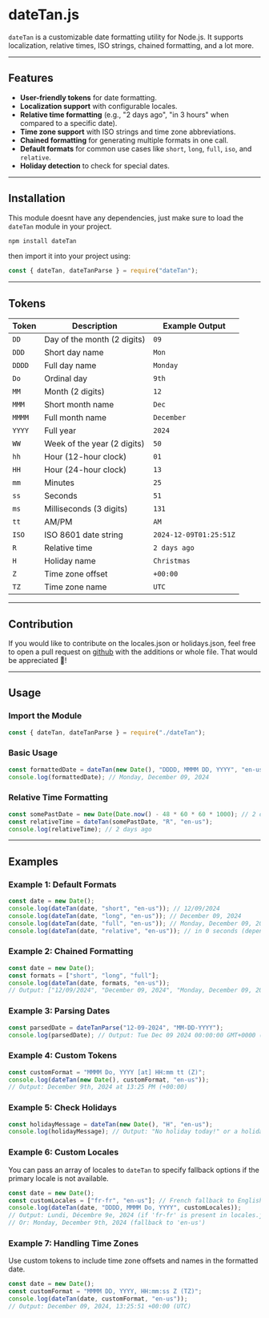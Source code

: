 # dateTan.js

`dateTan` is a  customizable date formatting utility for Node.js. It supports localization, relative times, ISO strings, chained formatting, and a lot more.

---

## Features

- **User-friendly tokens** for date formatting.
- **Localization support** with configurable locales.
- **Relative time formatting** (e.g., "2 days ago", "in 3 hours" when compared to a specific date).
- **Time zone support** with ISO strings and time zone abbreviations.
- **Chained formatting** for generating multiple formats in one call.
- **Default formats** for common use cases like `short`, `long`, `full`, `iso`, and `relative`.
- **Holiday detection** to check for special dates.

---

## Installation

This module doesnt have any dependencies, just make sure to load the `dateTan` module in your project.

```bash
npm install dateTan
```
then import it into your project using:
```javascript
const { dateTan, dateTanParse } = require("dateTan");
```

---

## Tokens

| Token  | Description                       | Example Output        |
|--------|-----------------------------------|-----------------------|
| `DD`   | Day of the month (2 digits)       | `09`                  |
| `DDD`  | Short day name                    | `Mon`                 |
| `DDDD` | Full day name                     | `Monday`              |
| `Do`   | Ordinal day                       | `9th`                 |
| `MM`   | Month (2 digits)                  | `12`                  |
| `MMM`  | Short month name                  | `Dec`                 |
| `MMMM` | Full month name                   | `December`            |
| `YYYY` | Full year                         | `2024`                |
| `WW`   | Week of the year (2 digits)       | `50`                  |
| `hh`   | Hour (12-hour clock)              | `01`                  |
| `HH`   | Hour (24-hour clock)              | `13`                  |
| `mm`   | Minutes                           | `25`                  |
| `ss`   | Seconds                           | `51`                  |
| `ms`   | Milliseconds (3 digits)           | `131`                 |
| `tt`   | AM/PM                             | `AM`                  |
| `ISO`  | ISO 8601 date string              | `2024-12-09T01:25:51Z`|
| `R`    | Relative time                     | `2 days ago`          |
| `H`    | Holiday name                      | `Christmas`           |
| `Z`    | Time zone offset                  | `+00:00`              |
| `TZ`   | Time zone name                    | `UTC`                 |

---

## Contribution

If you would like to contribute on the locales.json or holidays.json, feel free to open a pull request on [github]() with the additions or whole file. That would be appreciated 🤝!

---

## Usage

### Import the Module

```javascript
const { dateTan, dateTanParse } = require("./dateTan");
```

### Basic Usage

```javascript
const formattedDate = dateTan(new Date(), "DDDD, MMMM DD, YYYY", "en-us");
console.log(formattedDate); // Monday, December 09, 2024
```

### Relative Time Formatting

```javascript
const somePastDate = new Date(Date.now() - 48 * 60 * 60 * 1000); // 2 days ago
const relativeTime = dateTan(somePastDate, "R", "en-us");
console.log(relativeTime); // 2 days ago
```

---

## Examples

### Example 1: Default Formats

```javascript
const date = new Date();
console.log(dateTan(date, "short", "en-us")); // 12/09/2024
console.log(dateTan(date, "long", "en-us")); // December 09, 2024
console.log(dateTan(date, "full", "en-us")); // Monday, December 09, 2024, 13:25:51 UTC
console.log(dateTan(date, "relative", "en-us")); // in 0 seconds (depending on the time passed)
```

### Example 2: Chained Formatting

```javascript
const date = new Date();
const formats = ["short", "long", "full"];
console.log(dateTan(date, formats, "en-us"));
// Output: ["12/09/2024", "December 09, 2024", "Monday, December 09, 2024, 13:25:51 UTC"]
```

### Example 3: Parsing Dates

```javascript
const parsedDate = dateTanParse("12-09-2024", "MM-DD-YYYY");
console.log(parsedDate); // Output: Tue Dec 09 2024 00:00:00 GMT+0000 (UTC)
```

### Example 4: Custom Tokens

```javascript
const customFormat = "MMMM Do, YYYY [at] HH:mm tt (Z)";
console.log(dateTan(new Date(), customFormat, "en-us"));
// Output: December 9th, 2024 at 13:25 PM (+00:00)
```

### Example 5: Check Holidays

```javascript
const holidayMessage = dateTan(new Date(), "H", "en-us");
console.log(holidayMessage); // Output: "No holiday today!" or a holiday name.
```

### Example 6: Custom Locales

You can pass an array of locales to `dateTan` to specify fallback options if the primary locale is not available.

```javascript
const date = new Date();
const customLocales = ["fr-fr", "en-us"]; // French fallback to English
console.log(dateTan(date, "DDDD, MMMM Do, YYYY", customLocales));
// Output: Lundi, Décembre 9e, 2024 (if 'fr-fr' is present in locales.json)
// Or: Monday, December 9th, 2024 (fallback to 'en-us')
```

### Example 7: Handling Time Zones

Use custom tokens to include time zone offsets and names in the formatted date.

```javascript
const date = new Date();
const customFormat = "MMMM DD, YYYY, HH:mm:ss Z (TZ)";
console.log(dateTan(date, customFormat, "en-us"));
// Output: December 09, 2024, 13:25:51 +00:00 (UTC)
```

